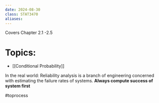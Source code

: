 ```yaml
---
date: 2024-08-30
class: STAT3470
aliases:
---
```

Covers Chapter 2.1 -2.5
# Topics:
- [[Conditional Probability]]

In the real world:
Reliability analysis is a branch of engineering concerned with estimating the failure rates of systems.
**Always compute success of system first**


#toprocess 
